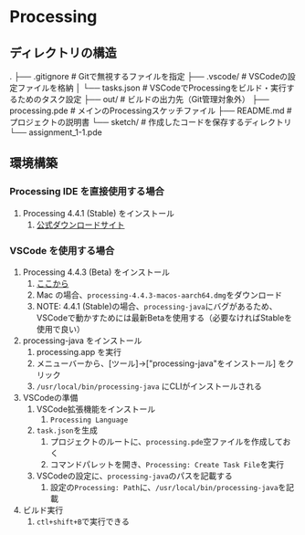 # Processing

## ディレクトリの構造
.
├── .gitignore          # Gitで無視するファイルを指定
├── .vscode/            # VSCodeの設定ファイルを格納
│   └── tasks.json      # VSCodeでProcessingをビルド・実行するためのタスク設定
├── out/                # ビルドの出力先（Git管理対象外）
├── processing.pde      # メインのProcessingスケッチファイル
├── README.md           # プロジェクトの説明書
└── sketch/             # 作成したコードを保存するディレクトリ
    └── assignment_1-1.pde


## 環境構築

### Processing IDE を直接使用する場合
1. Processing 4.4.1 (Stable) をインストール
   1. [公式ダウンロードサイト](https://processing.org/download)

### VSCode を使用する場合
1. Processing 4.4.3 (Beta) をインストール
   1. [ここから](https://github.com/processing/processing4/releases/tag/processing-1303-4.4.3)
   2. Mac の場合、`processing-4.4.3-macos-aarch64.dmg`をダウンロード
   3. NOTE: 4.4.1 (Stable)の場合、`processing-java`にバグがあるため、VSCodeで動かすためには最新Betaを使用する（必要なければStableを使用で良い）
2. processing-java をインストール
   1. processing.app を実行
   2. メニューバーから、[ツール]->["processing-java"をインストール] をクリック
   3. `/usr/local/bin/processing-java` にCLIがインストールされる
3. VSCodeの準備
   1. VSCode拡張機能をインストール
      1. `Processing Language`
   2. `task.json`を生成
      1. プロジェクトのルートに、`processing.pde`空ファイルを作成しておく
      2. コマンドパレットを開き、`Processing: Create Task File`を実行
   3. VSCodeの設定に、`processing-java`のパスを記載する
      1. 設定の`Processing: Path`に、`/usr/local/bin/processing-java`を記載
4. ビルド実行
   1. `ctl+shift+B`で実行できる
